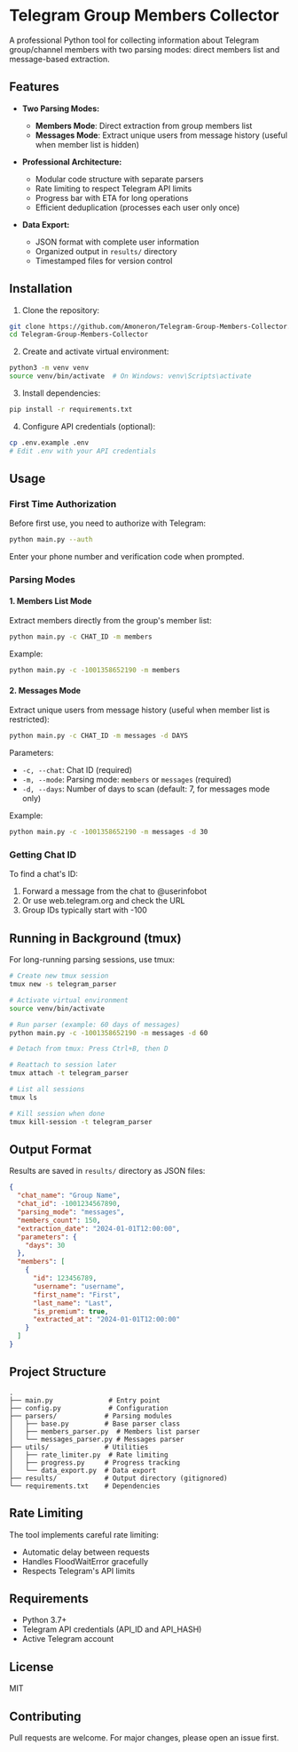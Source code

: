 # Telegram Group Members Collector

A professional Python tool for collecting information about Telegram group/channel members with two parsing modes: direct members list and message-based extraction.

## Features

- **Two Parsing Modes:**
  - **Members Mode**: Direct extraction from group members list
  - **Messages Mode**: Extract unique users from message history (useful when member list is hidden)

- **Professional Architecture:**
  - Modular code structure with separate parsers
  - Rate limiting to respect Telegram API limits
  - Progress bar with ETA for long operations
  - Efficient deduplication (processes each user only once)

- **Data Export:**
  - JSON format with complete user information
  - Organized output in `results/` directory
  - Timestamped files for version control

## Installation

1. Clone the repository:
```bash
git clone https://github.com/Amoneron/Telegram-Group-Members-Collector.git
cd Telegram-Group-Members-Collector
```

2. Create and activate virtual environment:
```bash
python3 -m venv venv
source venv/bin/activate  # On Windows: venv\Scripts\activate
```

3. Install dependencies:
```bash
pip install -r requirements.txt
```

4. Configure API credentials (optional):
```bash
cp .env.example .env
# Edit .env with your API credentials
```

## Usage

### First Time Authorization

Before first use, you need to authorize with Telegram:

```bash
python main.py --auth
```

Enter your phone number and verification code when prompted.

### Parsing Modes

#### 1. Members List Mode

Extract members directly from the group's member list:

```bash
python main.py -c CHAT_ID -m members
```

Example:
```bash
python main.py -c -1001358652190 -m members
```

#### 2. Messages Mode

Extract unique users from message history (useful when member list is restricted):

```bash
python main.py -c CHAT_ID -m messages -d DAYS
```

Parameters:
- `-c, --chat`: Chat ID (required)
- `-m, --mode`: Parsing mode: `members` or `messages` (required)
- `-d, --days`: Number of days to scan (default: 7, for messages mode only)

Example:
```bash
python main.py -c -1001358652190 -m messages -d 30
```

### Getting Chat ID

To find a chat's ID:
1. Forward a message from the chat to @userinfobot
2. Or use web.telegram.org and check the URL
3. Group IDs typically start with -100

## Running in Background (tmux)

For long-running parsing sessions, use tmux:

```bash
# Create new tmux session
tmux new -s telegram_parser

# Activate virtual environment
source venv/bin/activate

# Run parser (example: 60 days of messages)
python main.py -c -1001358652190 -m messages -d 60

# Detach from tmux: Press Ctrl+B, then D

# Reattach to session later
tmux attach -t telegram_parser

# List all sessions
tmux ls

# Kill session when done
tmux kill-session -t telegram_parser
```

## Output Format

Results are saved in `results/` directory as JSON files:

```json
{
  "chat_name": "Group Name",
  "chat_id": -1001234567890,
  "parsing_mode": "messages",
  "members_count": 150,
  "extraction_date": "2024-01-01T12:00:00",
  "parameters": {
    "days": 30
  },
  "members": [
    {
      "id": 123456789,
      "username": "username",
      "first_name": "First",
      "last_name": "Last",
      "is_premium": true,
      "extracted_at": "2024-01-01T12:00:00"
    }
  ]
}
```

## Project Structure

```
.
├── main.py              # Entry point
├── config.py            # Configuration
├── parsers/            # Parsing modules
│   ├── base.py         # Base parser class
│   ├── members_parser.py  # Members list parser
│   └── messages_parser.py # Messages parser
├── utils/              # Utilities
│   ├── rate_limiter.py  # Rate limiting
│   ├── progress.py     # Progress tracking
│   └── data_export.py  # Data export
├── results/            # Output directory (gitignored)
└── requirements.txt    # Dependencies
```

## Rate Limiting

The tool implements careful rate limiting:
- Automatic delay between requests
- Handles FloodWaitError gracefully
- Respects Telegram's API limits

## Requirements

- Python 3.7+
- Telegram API credentials (API_ID and API_HASH)
- Active Telegram account

## License

MIT

## Contributing

Pull requests are welcome. For major changes, please open an issue first.